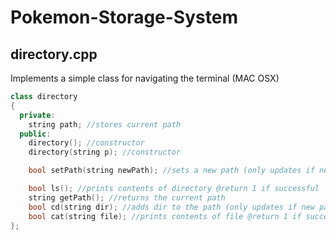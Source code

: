 # Pokemon-Storage-System

## directory.cpp
Implements a simple class for navigating the terminal (MAC OSX)

```cpp
class directory
{
  private:
    string path; //stores current path
  public:
    directory(); //constructor
    directory(string p); //constructor

    bool setPath(string newPath); //sets a new path (only updates if new path is valid) @return 1 if successful

    bool ls(); //prints contents of directory @return 1 if successful
    string getPath(); //returns the current path
    bool cd(string dir); //adds dir to the path (only updates if new path is valid) @return 1 if successful
    bool cat(string file); //prints contents of file @return 1 if successful
};
```
